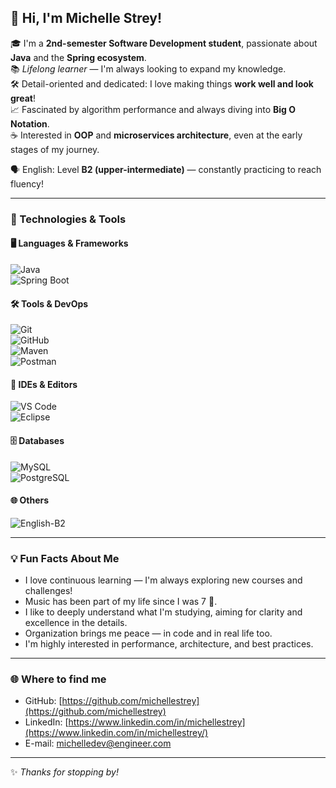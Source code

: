 ## 👋 Hi, I'm Michelle Strey!

🎓 I'm a **2nd-semester Software Development student**, passionate about **Java** and the **Spring ecosystem**.  
📚 _Lifelong learner_ — I'm always looking to expand my knowledge.  
🛠️ Detail-oriented and dedicated: I love making things **work well and look great**!  
📈 Fascinated by algorithm performance and always diving into **Big O Notation**.  
☕ Interested in **OOP** and **microservices architecture**, even at the early stages of my journey.

🗣️ English: Level **B2 (upper-intermediate)** — constantly practicing to reach fluency!

---

### 🚀 Technologies & Tools

#### 🖥️ Languages & Frameworks  
![Java](https://img.shields.io/badge/Java-%23ED8B00.svg?style=for-the-badge&logo=java&logoColor=white)  
![Spring Boot](https://img.shields.io/badge/Spring_Boot-6DB33F?style=for-the-badge&logo=spring-boot&logoColor=white)

#### 🛠️ Tools & DevOps  
![Git](https://img.shields.io/badge/Git-F05032?style=for-the-badge&logo=git&logoColor=white)  
![GitHub](https://img.shields.io/badge/GitHub-181717?style=for-the-badge&logo=github&logoColor=white)  
![Maven](https://img.shields.io/badge/Maven-C71A36?style=for-the-badge&logo=apache-maven&logoColor=white)  
![Postman](https://img.shields.io/badge/Postman-FF6C37?style=for-the-badge&logo=postman&logoColor=white)

#### 🧰 IDEs & Editors  
![VS Code](https://img.shields.io/badge/VS%20Code-0078d7.svg?style=for-the-badge&logo=visual-studio-code&logoColor=white)  
![Eclipse](https://img.shields.io/badge/Eclipse-2C2255?style=for-the-badge&logo=eclipse&logoColor=white)

#### 🗄️ Databases  
![MySQL](https://img.shields.io/badge/MySQL-00758F?style=for-the-badge&logo=mysql&logoColor=white)  
![PostgreSQL](https://img.shields.io/badge/PostgreSQL-336791?style=for-the-badge&logo=postgresql&logoColor=white)

#### 🌐 Others  
![English-B2](https://img.shields.io/badge/English-B2-blue?style=for-the-badge&logo=translate&logoColor=white)

---

### 💡 Fun Facts About Me

- I love continuous learning — I'm always exploring new courses and challenges!  
- Music has been part of my life since I was 7 🎸.  
- I like to deeply understand what I'm studying, aiming for clarity and excellence in the details.  
- Organization brings me peace — in code and in real life too.  
- I'm highly interested in performance, architecture, and best practices.

---

### 🌐 Where to find me

- GitHub: [https://github.com/michellestrey](https://github.com/michellestrey)  
- LinkedIn: [https://www.linkedin.com/in/michellestrey](https://www.linkedin.com/in/michellestrey/)
- E-mail: [michelledev@engineer.com](michelledev@engineer.com)

---

✨ _Thanks for stopping by!_
